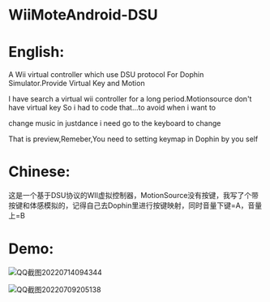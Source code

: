 # WiiMoteAndroid-DSU
<h1>English:</h1>	

A Wii virtual controller which use DSU protocol For Dophin Simulator.Provide Virtual Key and Motion   

I have search a virtual wii controller for a long period.Motionsource don't have virtual key So i had to code that...to avoid  when i want to   

change music in justdance i need  go to the keyboard to change   

That is preview,Remeber,You need to setting keymap in Dophin by you self  

<h1>Chinese:</h1>	
这是一个基于DSU协议的WII虚拟控制器，MotionSource没有按键，我写了个带按键和体感模拟的，记得自己去Dophin里进行按键映射，同时音量下键=A，音量上=B
<h1>Demo:</h1>	

![QQ截图20220714094344](https://user-images.githubusercontent.com/98201865/178869279-9e345880-e555-4c47-92bc-c66dcb02b517.png)


![QQ截图20220709205138](https://user-images.githubusercontent.com/98201865/178106719-56795766-5e85-4223-89df-4518d27786b9.png)
